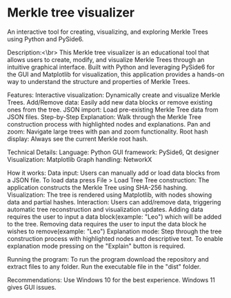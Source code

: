 # Merkle tree visualizer
An interactive tool for creating, visualizing, and exploring Merkle Trees using Python and PySide6.

Description:<\br>
This Merkle tree visualizer is an educational tool that allows users to create, modify, and visualize Merkle Trees through an intuitive graphical interface. Built with Python and leveraging PySide6 for the GUI and Matplotlib for visualization, this application provides a hands-on way to understand the structure and properties of Merkle Trees.

Features:
  Interactive visualization: Dynamically create and visualize Merkle Trees.
  Add/Remove data: Easily add new data blocks or remove existing ones from the tree.
  JSON import: Load pre-existing Merkle Tree data from JSON files.
  Step-by-Step Explanation: Walk through the Merkle Tree construction process with highlighted nodes and explanations.
  Pan and zoom: Navigate large trees with pan and zoom functionality.
  Root hash display: Always see the current Merkle root hash.

Technical Details:
  Language: Python
  GUI framework: PySide6, Qt designer
  Visualization: Matplotlib
  Graph handling: NetworkX

How it works:
  Data input: Users can manually add or load data blocks from a JSON file. To load data press File > Load Tree
  Tree construction: The application constructs the Merkle Tree using SHA-256 hashing.
  Visualization: The tree is rendered using Matplotlib, with nodes showing data and partial hashes.
  Interaction: Users can add/remove data, triggering automatic tree reconstruction and visualization updates. Adding data requires the user to input a data block(example: "Leo") which will be added to the tree. Removing data requires the user to input the data block he wishes to remove(example: "Leo")
  Explanation mode: Step through the tree construction process with highlighted nodes and descriptive text. To enable explanation mode pressing on the "Explain" button is required.

Running the program:
  To run the program download the repository and extract files to any folder.
  Run the executable file in the "dist" folder.

Recommendations:
  Use Windows 10 for the best experience. Windows 11 gives GUI issues.
